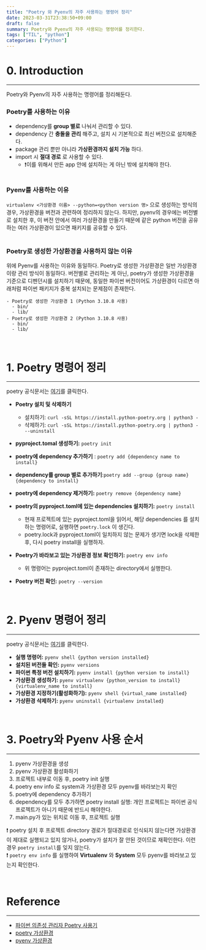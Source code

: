 ```yaml
---
title: "Poetry 와 Pyenv의 자주 사용하는 명령어 정리"
date: 2023-03-31T23:38:50+09:00
draft: false
summary: Poetry와 Pyenv의 자주 사용되는 명령어를 정리한다.  
tags: ["TIL", "python"]
categories: ["Python"]
---
```


# 0. Introduction

---
Poetry와 Pyenv의 자주 사용하는 명령어를 정리해둔다.  

### Poetry를 사용하는 이유

- dependency를 **group 별로** 나눠서 관리할 수 있다.  
- dependency 간 **충돌을 관리** 해주고, 설치 시 기본적으로 최신 버전으로 설치해준다.
- package 관리 뿐만 아니라 **가상환경까지 설치 가능** 하다.  
- import 시 **절대 경로** 로 사용할 수 있다.
  - ❗️이를 위해서 만든 app 안에 설치하는 게 아닌 밖에 설치해야 한다.  

#

### Pyenv를 사용하는 이유

`virtualenv <가상환경 이름> --python=<python version 명>` 으로 생성하는 방식의 경우, 가상환경을 버전과 관련하여 정리하지 않는다. 하지만, pyenv의 경우에는 버전별로 설치한 후, 이 버전 안에서 여러 가상환경을 만들기 때문에 같은 python 버전을 공유하는 여러 가상환경이 있으면 패키지를 공유할 수 있다.  

#

### Poetry로 생성한 가상환경을 사용하지 않는 이유

위에 Pyenv를 사용하는 이유와 동일하다.
Poetry로 생성한 가상환경은 일반 가상환경이랑 관리 방식이 동일하다. 버전별로 관리하는 게 아닌, poetry가 생성한 가상환경을 기준으로 디펜던시를 설치하기 때문에, 동일한 파이썬 버전이어도 가상환경이 다르면 아래처럼 파이썬 패키지가 중복 설치되는 문제점이 존재한다.

```
- Poetry로 생성한 가상환경 1 (Python 3.10.8 사용)
  - bin/
  - lib/
- Poetry로 생성한 가상환경 2 (Python 3.10.8 사용)
  - bin/
  - lib/
```

&nbsp;

# 1. Poetry 명령어 정리

---

poetry 공식문서는 [여기](https://python-poetry.org/docs/)를 클릭한다.

- **Poetry 설치 및 삭제하기**
  - 설치하기: `curl -sSL https://install.python-poetry.org | python3 -`
  - 삭제하기: `curl -sSL https://install.python-poetry.org | python3 - --uninstall`

- **pyproject.tomal 생성하기:** `poetry init`

- **poetry에 dependency 추가하기** : `poetry add {dependency name to install}`

- **dependency를 group 별로 추가하기**:`poetry add --group {group name} {dependency to install}`

- **poetry에 dependency 제거하기:** `poetry remove {dependency name}`

- **poetry의 pyproject.toml에 있는 dependencies 설치하기:** `poetry install`
  - 현재 프로젝트에 있는 pyproject.toml을 읽어서, 해당 dependencies 를 설치하는 명령어로, 실행하면 `poetry.lock` 이 생긴다.  
  - poetry.lock과 pyproject.toml이 일치하지 않는 문제가 생기면 lock을 삭제한 후, 다시 poetry install을 실행하자.

- **Poetry가 바라보고 있는 가상환경 정보 확인하기:** `poetry env info`
  - 위 명령어는 pyproject.toml이 존재하는 directory에서 실행한다.  

- **Poetry 버전 확인:** `poetry --version`  

&nbsp;

# 2. Pyenv 명령어 정리

---
poetry 공식문서는 [여기](https://github.com/pyenv/pyenv#set-up-your-shell-environment-for-pyenv )를 클릭한다.

- **실행 명령어:** `pyenv shell {python version installed}`
- **설치된 버전들 확인:** `pyenv versions`
- **파이썬 특정 버전 설치하기:** `pyenv install {python version to install}`
- **가상환경 생성하기:** `pyenv virtualenv {python_version to install} {virtualenv_name to install}`
- **가상환경 지정하기(활성화하기):** `pyenv shell {virtual_name installed}`
- **가상환경 삭제하기:** `pyenv uninstall {virtualenv installed}`

&nbsp;

# 3. Poetry와 Pyenv 사용 순서

---

1. pyenv 가상환경을 생성
2. pyenv 가상환경 활성화하기
3. 프로젝트 내부로 이동 후, poetry init 실행
4. poetry env info 로 system과 가상환경 모두 pyenv를 바라보는지 확인  
5. poetry에 dependency 추가하기
6. dependency를 모두 추가하면 poetry install 실행: 개인 프로젝트는 파이썬 공식 프로젝트가 아니기 때문에 반드시 해야한다.
7. main.py가 있는 위치로 이동 후, 프로젝트 실행  

❗️ poetry 설치 후 프로젝트 directory 경로가 절대경로로 인식되지 않는다면 가상환경이 제대로 실행되고 있지 않거나, poetry가 설치가 잘 안된 것이므로 재확인한다. 이런 경우 `poetry install`를 잊지 않는다.  
❗️ `poetry env info` 를 실행하여 **Virtualenv** 와 **System** 모두 pyenv를 바라보고 있는지 확인한다.  

&nbsp;

# Reference

---

- [파이썬 의존성 관리자 Poetry 사용기](https://spoqa.github.io/2019/08/09/brand-new-python-dependency-manager-poetry.html)
- [poetry 가상환경](https://python-poetry.org/docs/)  
- [pyenv 가상환경](https://github.com/pyenv/pyenv#set-up-your-shell-environment-for-pyenv )
